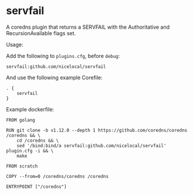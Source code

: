 # servfail

A coredns plugin that returns a SERVFAIL with the Authoritative and RecursionAvailable flags set.

Usage:

Add the following to `plugins.cfg`, before `debug`:

```
servfail:github.com/nicelocal/servfail
```

And use the following example Corefile:
```
. {
    servfail
}
```

Example dockerfile:

```
FROM golang

RUN git clone -b v1.12.0 --depth 1 https://github.com/coredns/coredns /coredns && \
    cd /coredns && \
    sed '/bind:bind/a servfail:github.com/nicelocal/servfail' plugin.cfg -i && \
    make

FROM scratch

COPY --from=0 /coredns/coredns /coredns

ENTRYPOINT ["/coredns"]
```